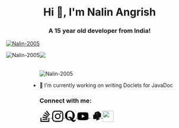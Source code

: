 <h1 align="center">Hi 👋, I'm Nalin Angrish</h1>
<h3 align="center">A 15 year old developer from India!</h3>

<p align="left"> <a href="https://github.com/ryo-ma/github-profile-trophy"><img src="https://github-profile-trophy.vercel.app/?username=Nalin-2005&theme=onedark&margin-w=15&margin-h=15&column=7" alt="Nalin-2005" /></a> </p>

<div>
<img height="170" align="left" src="https://github-readme-stats.vercel.app/api?username=Nalin-2005&count_private=true&include_all_commits=true&theme=onedark" alt="Nalin-2005" />
<img src="https://github-readme-stats.vercel.app/api/top-langs/?username=Nalin-2005&layout=compact&theme=onedark" />
</div>

<br/>

<p align="left"> <img src="https://komarev.com/ghpvc/?username=Nalin-2005&label=Profile%20views&color=0e75b6&style=flat" alt="Nalin-2005" /> </p>

- 🔭 I’m currently working on writing Doclets for JavaDoc



<h3 align="left">Connect with me:</h3>
<p align="left">
  <a href="https://stackoverflow.com/users/12025232/nalin-yo" target="_blank">
    <img align="center" src="https://raw.githubusercontent.com/Nalin-2005/Nalin-2005/master/icons/stackoverflow.svg" height="30" width="30" />
  </a>
  <a href="https://instagram.com/nalin_2005" target="_blank">
    <img align="center" src="https://raw.githubusercontent.com/Nalin-2005/Nalin-2005/master/icons/instagram.svg" height="30" width="30" />
  </a>
  <a href="https://https://www.quora.com/profile/Nalin-Angrish" target="_blank">
    <img align="center" src='https://raw.githubusercontent.com/Nalin-2005/Nalin-2005/master/icons/quora.svg' height="30" width="30" >
  </a>
  <a href="https://www.youtube.com/channel/UCfvzT4VCQRebG8wM2kXkUEw" target="_blank">
    <img align="center" src="https://raw.githubusercontent.com/Nalin-2005/Nalin-2005/master/icons/youtube.svg" height="30" width="30" >
  </a>
  <a href="https://pypi.org/user/nalinstudios/" target="_blank">
    <img align="center" src="https://raw.githubusercontent.com/Nalin-2005/Nalin-2005/master/icons/pypi.svg" height="30" width="30" >
  </a>
  <a href="https://nalinstudios.herokuapp.com" target="_blank">
    <img align="center" src="https://raw.githubusercontent.com/Nalin-2005/Nalin-2005/master/icons/website.png" height="30" width="30" >
  </a>
  

</p>
